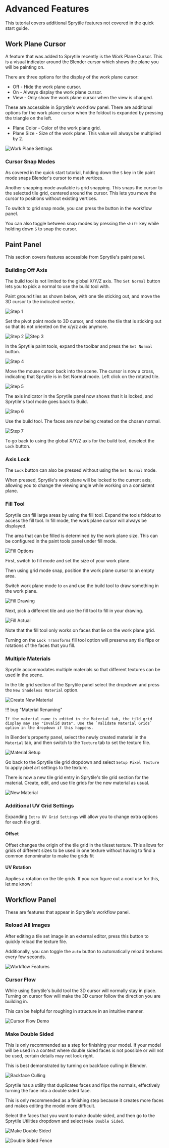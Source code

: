 # Advanced Features

This tutorial covers additional Sprytile features not covered in the quick start guide.

## Work Plane Cursor

A feature that was added to Sprytile recently is the Work Plane Cursor. This is a visual indicator around the Blender cursor which shows the plane you will be painting on.

There are three options for the display of the work plane cursor:

* Off - Hide the work plane cursor.
* On - Always display the work plane cursor.
* View - Only show the work plane cursor when the view is changed.

These are accessible in Sprytile's workflow panel. There are additional options for the work plane cursor when the foldout is expanded by pressing the triangle on the left.

* Plane Color - Color of the work plane grid.
* Plane Size - Size of the work plane. This value will always be multiplied by 2.

![Work Plane Settings](img/work-plane-settings.png)

### Cursor Snap Modes

As covered in the quick start tutorial, holding down the `S` key in tile paint mode snaps Blender's cursor to mesh vertices.

Another snapping mode available is grid snapping. This snaps the cursor to the selected tile grid, centered around the cursor. This lets you move the cursor to positions without existing vertices.

To switch to grid snap mode, you can press the button in the workflow panel.

You can also toggle between snap modes by pressing the `shift` key while holding down `S` to snap the cursor.

## Paint Panel

This section covers features accessible from Sprytile's paint panel.

### Building Off Axis

The build tool is not limited to the global X/Y/Z axis. The `Set Normal` button lets you to pick a normal to use the build tool with.

Paint ground tiles as shown below, with one tile sticking out, and move the 3D cursor to the indicated vertex.

![Step 1](img/set-normal-1.png)

Set the pivot point mode to 3D cursor, and rotate the tile that is sticking out so that its not oriented on the x/y/z axis anymore.

![Step 2](img/set-normal-2.png)
![Step 3](img/set-normal-3.png)

In the Sprytile paint tools, expand the toolbar and press the `Set Normal` button.

![Step 4](img/set-normal-4.png)

Move the mouse cursor back into the scene. The cursor is now a cross, indicating that Sprytile is in Set Normal mode. Left click on the rotated tile.

![Step 5](img/set-normal-5.png)

The axis indicator in the Sprytile panel now shows that it is locked, and Sprytile's tool mode goes back to Build.

![Step 6](img/set-normal-6.png)

Use the build tool. The faces are now being created on the chosen normal.

![Step 7](img/set-normal-7.png)

To go back to using the global X/Y/Z axis for the build tool, deselect the `Lock` button.

### Axis Lock

The `Lock` button can also be pressed without using the `Set Normal` mode.

When pressed, Sprytile's work plane will be locked to the current axis, allowing you to change the viewing angle while working on a consistent plane.

### Fill Tool

Sprytile can fill large areas by using the fill tool. Expand the tools foldout to access the fill tool. In fill mode, the work plane cursor will always be displayed.

The area that can be filled is determined by the work plane size. This can be configured in the paint tools panel under fill mode.

![Fill Options](img/fill-options.png)

First, switch to fill mode and set the size of your work plane.

Then using grid mode snap, position the work plane cursor to an empty area.

Switch work plane mode to `on` and use the build tool to draw something in the work plane.

![Fill Drawing](img/fill-drawing.png)

Next, pick a different tile and use the fill tool to fill in your drawing.

![Fill Actual](img/fill-actual.png)

Note that the fill tool only works on faces that lie on the work plane grid.

Turning on the `Lock Transforms` fill tool option will preserve any tile flips or rotations of the faces that you fill.

### Multiple Materials

Sprytile accommodates multiple materials so that different textures can be used in the scene.

In the tile grid section of the Sprytile panel select the dropdown and press the `New Shadeless Material` option.

![Create New Material](img/new-material.png)

!!! bug "Material Renaming"

    If the material name is edited in the Material tab, the tild grid display may say "Invalid Data". Use the `Validate Material Grids` option in the dropdown if this happens.

In Blender's property panel, select the newly created material in the `Material` tab, and then switch to the `Texture` tab to set the texture file.

![Material Setup](img/mat-setup.png)

Go back to the Sprytile tile grid dropdown and select `Setup Pixel Texture` to apply pixel art settings to the texture.

There is now a new tile grid entry in Sprytile's tile grid section for the material. Create, edit, and use tile grids for the new material as usual.

![New Material](img/new-material-grid.png)

### Additional UV Grid Settings

Expanding `Extra UV Grid Settings` will allow you to change extra options for each tile grid.

#### Offset

Offset changes the origin of the tile grid in the tileset texture. This allows for grids of different sizes to be used in one texture without having to find a common denominator to make the grids fit

#### UV Rotation

Applies a rotation on the tile grids. If you can figure out a cool use for this, let me know!

## Workflow Panel

These are features that appear in Sprytile's workflow panel.

### Reload All Images

After editing a tile set image in an external editor, press this button to quickly reload the texture file.

Additionally, you can toggle the `auto` button to automatically reload textures every few seconds.

![Workflow Features](img/workflow-features.png)

### Cursor Flow

While using Sprytile's build tool the 3D cursor will normally stay in place. Turning on cursor flow will make the 3D cursor follow the direction you are building in.

This can be helpful for roughing in structure in an intuitive manner.

![Cursor Flow Demo](img/cursor-flow-demo.gif)

### Make Double Sided

This is only recommended as a step for finishing your model. If your model will be used in a context where double sided faces is not possible or will not be used, certain details may not look right.

This is best demonstrated by turning on backface culling in Blender.

![Backface Culling](img/backface-culling.png)

Sprytile has a utility that duplicates faces and flips the normals, effectively turning the face into a double sided face.

This is only recommended as a finishing step because it creates more faces and makes editing the model more difficult.

Select the faces that you want to make double sided, and then go to the Sprytile Utilities dropdown and select `Make Double Sided`.

![Make Double Sided](img/make-double.png)

![Double Sided Fence](img/double-sided.png)

